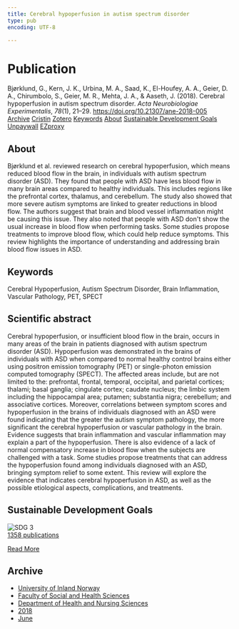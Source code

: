 ```yaml
---
title: Cerebral hypoperfusion in autism spectrum disorder
type: pub
encoding: UTF-8

---
```

<h1>Publication</h1>
<article id="csl-bib-container-BHQLIRDQ" class="csl-bib-container">
  <div class="csl-bib-body"> <div class="csl-entry">Bjørklund, G., Kern, J. K., Urbina, M. A., Saad, K., El-Houfey, A. A., Geier, D. A., Chirumbolo, S., Geier, M. R., Mehta, J. A., &#38; Aaseth, J. (2018). Cerebral hypoperfusion in autism spectrum disorder. <i>Acta Neurobiologiae Experimentalis</i>, <i>78</i>(1), 21–29. <a href="https://doi.org/10.21307/ane-2018-005">https://doi.org/10.21307/ane-2018-005</a></div> </div>
  <div class="csl-bib-buttons">
    <a href="#taxonomy-article-BHQLIRDQ" alt="archive" class="csl-bib-button">Archive</a>
    <a href="https://app.cristin.no/results/show.jsf?id=1589471" alt="Cristin" class="csl-bib-button">Cristin</a>
    <a href="http://zotero.org/groups/5881554/items/BHQLIRDQ" alt="Zotero" class="csl-bib-button">Zotero</a>
    <a href="#keywords-article-BHQLIRDQ" alt="keywords" class="csl-bib-button">Keywords</a>
    <a href="#about-article-BHQLIRDQ" alt="about_pub" class="csl-bib-button">About</a>
    <a href="#sdg-article-BHQLIRDQ" alt="sdg" class="csl-bib-button">Sustainable Development Goals</a>
    <a href="http://www.exeley.com/exeley/journals/acta_neurobiologiae_experimentalis/78/1/pdf/10.21307_ane-2018-005.pdf" alt="Unpaywall" class="csl-bib-button">Unpaywall</a>
    <a href="http://www.exeley.com/exeley/journals/acta_neurobiologiae_experimentalis/78/1/pdf/10.21307_ane-2018-005.pdf" alt="EZproxy" class="csl-bib-button">EZproxy</a>
  </div>
  <div id="csl-bib-meta-container-BHQLIRDQ"></div>
</article>
<div id="csl-bib-meta-BHQLIRDQ" class="csl-bib-meta">
  <article id="about-article-BHQLIRDQ" class="about_pub-article">
    <h1>About</h1>
    Bjørklund et al. reviewed research on cerebral hypoperfusion, which means reduced blood flow in the brain, in individuals with autism spectrum disorder (ASD). They found that people with ASD have less blood flow in many brain areas compared to healthy individuals. This includes regions like the prefrontal cortex, thalamus, and cerebellum. The study also showed that more severe autism symptoms are linked to greater reductions in blood flow. The authors suggest that brain and blood vessel inflammation might be causing this issue. They also noted that people with ASD don't show the usual increase in blood flow when performing tasks. Some studies propose treatments to improve blood flow, which could help reduce symptoms. This review highlights the importance of understanding and addressing brain blood flow issues in ASD.
  </article>
  <article id="keywords-article-BHQLIRDQ" class="keywords-article">
    <h1>Keywords</h1>
    Cerebral Hypoperfusion, Autism Spectrum Disorder, Brain Inflammation, Vascular Pathology, PET, SPECT
  </article>
  <article id="abstract-article-BHQLIRDQ" class="abstract-article">
    <h1>Scientific abstract</h1>
    Cerebral hypoperfusion, or insufficient blood flow in the brain, occurs in many areas of the brain in patients diagnosed with autism spectrum disorder (ASD). Hypoperfusion was demonstrated in the brains of individuals with ASD when compared to normal healthy control brains either using positron emission tomography (PET) or single-photon emission computed tomography (SPECT). The affected areas include, but are not limited to the: prefrontal, frontal, temporal, occipital, and parietal cortices; thalami; basal ganglia; cingulate cortex; caudate nucleus; the limbic system including the hippocampal area; putamen; substantia nigra; cerebellum; and associative cortices. Moreover, correlations between symptom scores and hypoperfusion in the brains of individuals diagnosed with an ASD were found indicating that the greater the autism symptom pathology, the more significant the cerebral hypoperfusion or vascular pathology in the brain. Evidence suggests that brain inflammation and vascular inflammation may explain a part of the hypoperfusion. There is also evidence of a lack of normal compensatory increase in blood flow when the subjects are challenged with a task. Some studies propose treatments that can address the hypoperfusion found among individuals diagnosed with an ASD, bringing symptom relief to some extent. This review will explore the evidence that indicates cerebral hypoperfusion in ASD, as well as the possible etiological aspects, complications, and treatments.
  </article>
  <article id="sdg-article-BHQLIRDQ" class="sdg-article">
    <h1>Sustainable Development Goals</h1>
    <div class="sdg-container"><div id="sdg3" class="sdg">
        <img src="{{< params subfolder >}}images/sdg/sdg03_en.png" class="image" alt="SDG 3">
        <div class="sdg-overlay">
          <a href="{{< params subfolder >}}en/archive/?sdg=3#archive" class="sdg-publication-count"><span>1358</span> publications</a>
          <p><a href="https://sdgs.un.org/goals/goal3" class="sdg-read-more">Read More</a></p>
        </div>
      </div></div>
  </article>
  <article id="taxonomy-article-BHQLIRDQ" class="taxonomy-article">
    <h1>Archive</h1>
    <ul>
      <li><a href="{{< params subfolder >}}en/archive/?key=3DCRN523">University of Inland Norway</a></li>
      <li><a href="{{< params subfolder >}}en/archive/?key=IDKFS3MX">Faculty of Social and Health Sciences</a></li>
      <li><a href="{{< params subfolder >}}en/archive/?key=GTV4ECMZ">Department of Health and Nursing Sciences</a></li>
      <li><a href="{{< params subfolder >}}en/archive/?key=676HMQBA">2018</a></li>
      <li><a href="{{< params subfolder >}}en/archive/?key=76T7GKV6">June</a></li>
    </ul>
  </article>
</div>
